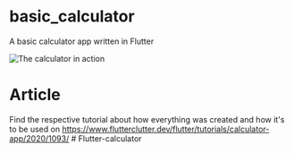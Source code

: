 # basic_calculator

A basic calculator app written in Flutter

![The calculator in action](https://www.flutterclutter.dev/images/wp-content/uploads/2020/07/flutter-basic-caclulator-animation.gif)

# Article

Find the respective tutorial about how everything was created and how it's to be used on https://www.flutterclutter.dev/flutter/tutorials/calculator-app/2020/1093/
#   F l u t t e r - c a l c u l a t o r  
 